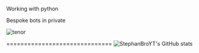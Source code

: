 Working with python

Bespoke bots in private

![tenor](https://github.com/user-attachments/assets/4f17aa8e-24d8-440c-aebc-364b11f30a87)

==============================
![StephanBroYT's GitHub stats](https://github-readme-stats.vercel.app/api?username=StephanBroYT&show_icons=true&theme=tokyonight)
